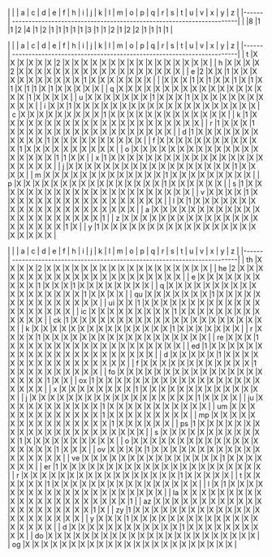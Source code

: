 |      |  | a | c | d | e | f | h | i | j | k | l | m | o | p | q | r | s | t | u | v | x | y | z | 
|------| ---------------------------------------------------------------------|
|  |8 |1 |1 |2 |4 |1 |2 |1 |1 |1 |1 |1 |3 |1 |1 |2 |1 |2 |2 |1 |1 |1 |1 |

|      |  | a | c | d | e | f | h | i | j | k | l | m | o | p | q | r | s | t | u | v | x | y | z | 
|------| ---------------------------------------------------------------------|
| t |X |X |X |X |X |X |2 |X |X |X |X |X |X |X |X |X |X |X |X |X |X |X |X |
| h |X |X |X |X |2 |X |X |X |X |X |X |X |X |X |X |X |X |X |X |X |X |X |X |
| e |2 |X |X |1 |X |X |X |X |X |X |X |X |X |X |X |1 |X |X |X |X |X |X |X |
|   |X |X |X |1 |X |1 |X |X |1 |X |1 |X |1 |X |1 |1 |X |1 |X |X |X |X |X |
| q |X |X |X |X |X |X |X |X |X |X |X |X |X |X |X |X |X |X |1 |X |X |X |X |
| u |X |X |X |X |X |X |X |1 |X |X |X |1 |X |X |X |X |X |X |X |X |X |X |X |
| i |X |X |1 |X |X |X |X |X |X |X |X |X |X |X |X |X |X |X |X |X |X |X |X |
| c |X |X |X |X |X |X |X |X |X |1 |X |X |X |X |X |X |X |X |X |X |X |X |X |
| k |1 |X |X |X |X |X |X |X |X |X |X |X |X |X |X |X |X |X |X |X |X |X |X |
| r |1 |X |X |X |1 |X |X |X |X |X |X |X |X |X |X |X |X |X |X |X |X |X |X |
| d |1 |X |X |X |X |X |X |X |X |X |X |X |1 |X |X |X |X |X |X |X |X |X |X |
| f |X |X |X |X |X |X |X |X |X |X |X |X |1 |X |X |X |X |X |X |X |X |X |X |
| o |X |X |X |X |X |X |X |X |X |X |X |X |X |X |X |X |X |X |X |1 |1 |X |X |
| x |1 |X |X |X |X |X |X |X |X |X |X |X |X |X |X |X |X |X |X |X |X |X |X |
| j |X |X |X |X |X |X |X |X |X |X |X |X |X |X |X |X |X |X |1 |X |X |X |X |
| m |X |X |X |X |X |X |X |X |X |X |X |X |X |1 |X |X |X |X |X |X |X |X |X |
| p |X |X |X |X |X |X |X |X |X |X |X |X |X |X |X |X |1 |X |X |X |X |X |X |
| s |1 |X |X |X |X |X |X |X |X |X |X |X |X |X |X |X |X |X |X |X |X |X |X |
| v |X |X |X |X |1 |X |X |X |X |X |X |X |X |X |X |X |X |X |X |X |X |X |X |
| l |X |1 |X |X |X |X |X |X |X |X |X |X |X |X |X |X |X |X |X |X |X |X |X |
| a |X |X |X |X |X |X |X |X |X |X |X |X |X |X |X |X |X |X |X |X |X |X |1 |
| z |X |X |X |X |X |X |X |X |X |X |X |X |X |X |X |X |X |X |X |X |X |1 |X |
| y |1 |X |X |X |X |X |X |X |X |X |X |X |X |X |X |X |X |X |X |X |X |X |X |

|      |  | a | c | d | e | f | h | i | j | k | l | m | o | p | q | r | s | t | u | v | x | y | z | 
|------| ---------------------------------------------------------------------|
| th |X |X |X |X |2 |X |X |X |X |X |X |X |X |X |X |X |X |X |X |X |X |X |X |
| he |2 |X |X |X |X |X |X |X |X |X |X |X |X |X |X |X |X |X |X |X |X |X |X |
| e  |X |X |X |X |X |X |X |X |X |X |1 |X |X |X |1 |X |X |X |X |X |X |X |X |
|  q |X |X |X |X |X |X |X |X |X |X |X |X |X |X |X |X |X |X |1 |X |X |X |X |
| qu |X |X |X |X |X |X |X |1 |X |X |X |X |X |X |X |X |X |X |X |X |X |X |X |
| ui |X |X |1 |X |X |X |X |X |X |X |X |X |X |X |X |X |X |X |X |X |X |X |X |
| ic |X |X |X |X |X |X |X |X |X |1 |X |X |X |X |X |X |X |X |X |X |X |X |X |
| ck |1 |X |X |X |X |X |X |X |X |X |X |X |X |X |X |X |X |X |X |X |X |X |X |
| k  |X |X |X |X |X |X |X |X |X |X |X |X |X |X |X |1 |X |X |X |X |X |X |X |
|  r |X |X |X |X |1 |X |X |X |X |X |X |X |X |X |X |X |X |X |X |X |X |X |X |
| re |X |X |X |1 |X |X |X |X |X |X |X |X |X |X |X |X |X |X |X |X |X |X |X |
| ed |1 |X |X |X |X |X |X |X |X |X |X |X |X |X |X |X |X |X |X |X |X |X |X |
| d  |X |X |X |X |X |1 |X |X |X |X |X |X |X |X |X |X |X |X |X |X |X |X |X |
|  f |X |X |X |X |X |X |X |X |X |X |X |X |1 |X |X |X |X |X |X |X |X |X |X |
| fo |X |X |X |X |X |X |X |X |X |X |X |X |X |X |X |X |X |X |X |X |1 |X |X |
| ox |1 |X |X |X |X |X |X |X |X |X |X |X |X |X |X |X |X |X |X |X |X |X |X |
| x  |X |X |X |X |X |X |X |X |1 |X |X |X |X |X |X |X |X |X |X |X |X |X |X |
|  j |X |X |X |X |X |X |X |X |X |X |X |X |X |X |X |X |X |X |1 |X |X |X |X |
| ju |X |X |X |X |X |X |X |X |X |X |X |1 |X |X |X |X |X |X |X |X |X |X |X |
| um |X |X |X |X |X |X |X |X |X |X |X |X |X |1 |X |X |X |X |X |X |X |X |X |
| mp |X |X |X |X |X |X |X |X |X |X |X |X |X |X |X |X |1 |X |X |X |X |X |X |
| ps |1 |X |X |X |X |X |X |X |X |X |X |X |X |X |X |X |X |X |X |X |X |X |X |
| s  |X |X |X |X |X |X |X |X |X |X |X |X |1 |X |X |X |X |X |X |X |X |X |X |
|  o |X |X |X |X |X |X |X |X |X |X |X |X |X |X |X |X |X |X |X |1 |X |X |X |
| ov |X |X |X |X |1 |X |X |X |X |X |X |X |X |X |X |X |X |X |X |X |X |X |X |
| ve |X |X |X |X |X |X |X |X |X |X |X |X |X |X |X |1 |X |X |X |X |X |X |X |
| er |1 |X |X |X |X |X |X |X |X |X |X |X |X |X |X |X |X |X |X |X |X |X |X |
| r  |X |X |X |X |X |X |X |X |X |X |X |X |X |X |X |X |X |1 |X |X |X |X |X |
|  t |X |X |X |X |X |X |1 |X |X |X |X |X |X |X |X |X |X |X |X |X |X |X |X |
|  l |X |1 |X |X |X |X |X |X |X |X |X |X |X |X |X |X |X |X |X |X |X |X |X |
| la |X |X |X |X |X |X |X |X |X |X |X |X |X |X |X |X |X |X |X |X |X |X |1 |
| az |X |X |X |X |X |X |X |X |X |X |X |X |X |X |X |X |X |X |X |X |X |1 |X |
| zy |1 |X |X |X |X |X |X |X |X |X |X |X |X |X |X |X |X |X |X |X |X |X |X |
| y  |X |X |X |1 |X |X |X |X |X |X |X |X |X |X |X |X |X |X |X |X |X |X |X |
|  d |X |X |X |X |X |X |X |X |X |X |X |X |1 |X |X |X |X |X |X |X |X |X |X |
| do |X |X |X |X |X |X |X |X |X |X |X |X |X |X |X |X |X |X |X |X |X |X |X |
| og |X |X |X |X |X |X |X |X |X |X |X |X |X |X |X |X |X |X |X |X |X |X |X |

